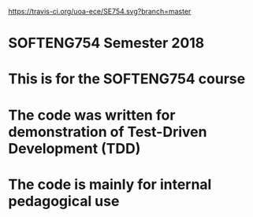 https://travis-ci.org/uoa-ece/SE754.svg?branch=master
# SOFTENG754 Semester 2018
# This is for the SOFTENG754 course
# The code was written for demonstration of Test-Driven Development (TDD)
# The code is mainly for internal pedagogical use
